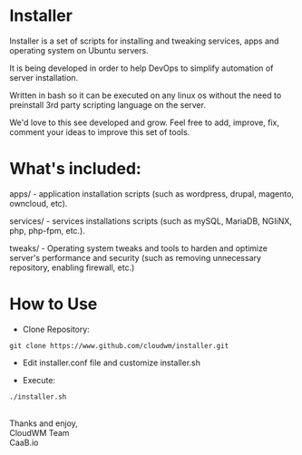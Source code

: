 # Installer

Installer is a set of scripts for installing and tweaking services, apps and operating system on Ubuntu servers.

It is being developed in order to help DevOps to simplify automation of server installation.

Written in bash so it can be executed on any linux os without the need to preinstall 3rd party scripting language on the server.

We'd love to this see developed and grow. Feel free to add, improve, fix, comment your ideas to improve this set of tools.

# What's included:

apps/ - application installation scripts (such as wordpress, drupal, magento, owncloud, etc).

services/ - services installations scripts (such as mySQL, MariaDB, NGIiNX, php, php-fpm, etc.).

tweaks/ - Operating system tweaks and tools to harden and optimize server's performance and security (such as removing unnecessary repository, enabling firewall, etc.)

# How to Use

 - Clone Repository:
```
git clone https://www.github.com/cloudwm/installer.git
```

 - Edit installer.conf file and customize installer.sh 

 - Execute:
```
./installer.sh
```

<br />
Thanks and enjoy,<br />
CloudWM Team<br />
CaaB.io<br />
